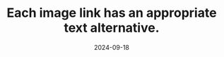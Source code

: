 ---
N: '112'
Rubrique: Images et médias
title: Each image link has an appropriate text alternative.
abstract: 
categories: ["Images and media"]
agrege: O4112-E023
opquast: '4 112'
indiceebook: '23'
description: "Rule n° 023"
before: "022"
weight: "023"
after: "024"
actif: '1'
layout: rules
date: 2024-09-18
tags: ["", ""]
objectif: ["", ""]
Meo: [""]
Controle: [""
]
Source: ["Opquast"]
Referentiel: [""]
Steps: ["", ""]
---
